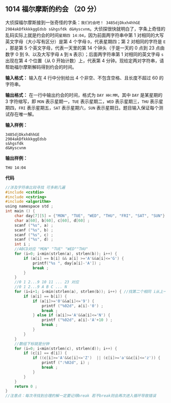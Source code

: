 ﻿## 1014 福尔摩斯的约会 （20 分）

大侦探福尔摩斯接到一张奇怪的字条：`我们约会吧！ 3485djDkxh4hhGE 2984akDfkkkkggEdsb s&hgsfdk d&Hyscvnm`。大侦探很快就明白了，字条上奇怪的乱码实际上就是约会的时间`星期四 14:04`，因为前面两字符串中第 1 对相同的大写英文字母（大小写有区分）是第 4 个字母 `D`，代表星期四；第 2 对相同的字符是 `E` ，那是第 5 个英文字母，代表一天里的第 14 个钟头（于是一天的 0 点到 23 点由数字 0 到 9、以及大写字母 `A` 到 `N` 表示）；后面两字符串第 1 对相同的英文字母 `s` 出现在第 4 个位置（从 0 开始计数）上，代表第 4 分钟。现给定两对字符串，请帮助福尔摩斯解码得到约会的时间。

**输入格式：**
输入在 4 行中分别给出 4 个非空、不包含空格、且长度不超过 60 的字符串。

**输出格式：**
在一行中输出约会的时间，格式为 `DAY HH:MM`，其中 `DAY` 是某星期的 3 字符缩写，即 `MON` 表示星期一，`TUE` 表示星期二，`WED` 表示星期三，`THU` 表示星期四，`FRI` 表示星期五，`SAT` 表示星期六，`SUN` 表示星期日。题目输入保证每个测试存在唯一解。

**输入样例：**

    3485djDkxh4hhGE 
    2984akDfkkkkggEdsb 
    s&hgsfdk 
    d&Hyscvnm

**输出样例：**

    THU 14:04

**代码**

```c
//涉及字符串比较寻找 可多刷几遍 
#include <cstdio>
#include <cstring>
#include <algorithm>
using namespace std ;
int main () {
	char day[7][5] = {"MON", "TUE", "WED", "THU", "FRI", "SAT", "SUN"} ; //二维数组存储字符串数组 
	char a[60], b[60], c[60], d[60] ;
	scanf ("%s", a) ;
	scanf ("%s", b) ;
	scanf ("%s", c) ;
	scanf ("%s", d) ;
	int i ;
	//ABCD对应 "MON" "TUE" "WED""THU" 
	for (i=0; i<min(strlen(a), strlen(b)); i++) {
		if (a[i] == b[i] && a[i] >='A'&&a[i]<='G') {
			printf("%s ", day[a[i]-'A']) ;
			break ;				 
		}
	}
	//0 1 2...9 10 11 ... 23 对应 
	//0 1 2...9 A B C ... N 
	for (i=i+1; i<min(strlen(a), strlen(b)); i++) { //找第二个相同 i从上一个i+1开始 
		if (a[i] == b[i]) {
			if (a[i]>='0'&&a[i]<='9') {
				printf ("%02d", a[i]-'0') ;
				break ;
			} else if (a[i]>='A'&&a[i]<='N') {
				printf ("%02d", a[i]-'A'+10 ) ; 
				break ;
			}
		}
	}
	//数组下标就是分钟 
	for (i=0; i<min(strlen(c), strlen(d)); i++) {
		if (c[i] == d[i]) {
			if ((c[i]>='A'&&c[i]<='Z')  || (c[i]>='a'&&c[i]<='z')) {
				printf (":%02d", i) ;
				break ;
			}
		}
	}
	return 0 ;
} 
//注意点：每次寻找到合理的解一定要记得break 若不break则会再次进入循环导致错误 
```

